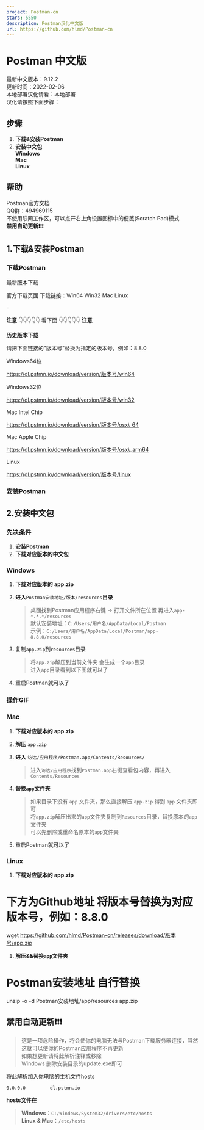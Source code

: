 ```yaml
---
project: Postman-cn
stars: 5550
description: Postman汉化中文版
url: https://github.com/hlmd/Postman-cn
---
```


Postman 中文版
===========

最新中文版本：9.12.2  
更新时间：2022-02-06  
本地部署汉化请看：本地部署  
汉化请按照下面步骤：

步骤
--

1.  **下载&安装Postman**
2.  **安装中文包**  
    **Windows**  
    **Mac**  
    **Linux**

帮助
--

Postman官方文档  
QQ群：494969115  
不使用联网工作区，可以点开右上角设置图标中的便笺(Scratch Pad)模式  
**禁用自动更新❗❗❗**

1.下载&安装Postman
--------------

### 下载Postman

最新版本下载

官方下载页面 下载链接：Win64 Win32 Mac Linux

\-

**注意** 👇👇👇👇👇 看下面 👇👇👇👇👇 **注意**

**历史版本下载**

请把下面链接的"版本号"替换为指定的版本号，例如：8.8.0

Windows64位

https://dl.pstmn.io/download/version/版本号/win64

Windows32位

https://dl.pstmn.io/download/version/版本号/win32

Mac Intel Chip

https://dl.pstmn.io/download/version/版本号/osx\_64

Mac Apple Chip

https://dl.pstmn.io/download/version/版本号/osx\_arm64

Linux

https://dl.pstmn.io/download/version/版本号/linux

### 安装Postman

2.安装中文包
-------

### 先决条件

1.  **安装Postman**
2.  **下载对应版本的中文包**

### Windows

1.  **下载对应版本的** **app.zip**
2.  **进入**`Postman安装地址/版本/resources`**目录**
    
    > 桌面找到Postman应用程序右键 -> 打开文件所在位置 再进入`app-*.*.*/resources`  
    > 默认安装地址：`C:/Users/用户名/AppData/Local/Postman`  
    > 示例：`C:/Users/用户名/AppData/Local/Postman/app-8.8.0/resources`  
    
3.  复制`app.zip`到`resources`目录
    
    > 将`app.zip`解压到当前文件夹 会生成一个`app`目录  
    > 进入`app`目录看到以下图就可以了  
    
4.  重启Postman就可以了

### 操作GIF

### Mac

1.  **下载对应版本的** **app.zip**
2.  **解压** `app.zip`
3.  **进入** `访达/应用程序/Postman.app/Contents/Resources/`
    
    > 进入`访达/应用程序`找到`Postman.app`右键查看包内容，再进入`Contents/Resources`
    
4.  **替换`app`文件夹**
    
    > 如果目录下没有 `app` 文件夹，那么直接解压 `app.zip` 得到 `app` 文件夹即可  
    > 将`app.zip`解压出来的`app`文件夹复制到`Resources`目录，替换原本的`app`文件夹  
    > 可以先删除或重命名原本的`app`文件夹
    
5.  重启Postman就可以了

### Linux

1.  **下载对应版本的** **app.zip**

# 下方为Github地址 将版本号替换为对应版本号，例如：8.8.0
wget https://github.com/hlmd/Postman-cn/releases/download/版本号/app.zip

1.  **解压&&替换`app`文件夹**

# Postman安装地址 自行替换
unzip -o -d Postman安装地址/app/resources app.zip

禁用自动更新❗❗❗
---------

> 这是一项危险操作，将会使你的电脑无法与Postman下载服务器连接，当然这就可以使你的Postman应用程序不再更新  
> 如果想更新请将此解析注释或移除  
> Windows 删除安装目录的update.exe即可

将此解析加入你电脑的主机文件hosts

```
0.0.0.0         dl.pstmn.io
```

**hosts文件在**

> **Windows**：`C:/Windows/System32/drivers/etc/hosts`  
> **Linux & Mac**：`/etc/hosts`
